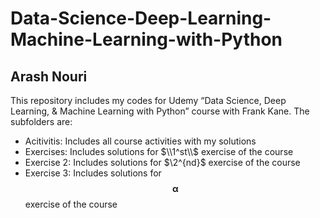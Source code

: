 # Data-Science-Deep-Learning-Machine-Learning-with-Python
## Arash Nouri
This repository includes my codes for Udemy “Data Science, Deep Learning, &amp; Machine Learning with Python” course with Frank Kane. The subfolders are:
* Acitivitis: Includes all course activities with my solutions
* Exercises: Includes solutions for $\\1^st\\$ exercise of the course
* Exercise 2: Includes solutions for $\2^{nd}$ exercise of the course
* Exercise 3: Includes solutions for $$\mathbf{\alpha}$$ exercise of the course


